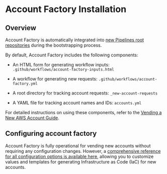 # Account Factory Installation

## Overview

Account Factory is automatically integrated into [new Pipelines root repositories](/2.0/docs/accountfactory/installation/addingnewrepo) during the bootstrapping process.

By default, Account Factory includes the following components:

- An HTML form for generating workflow inputs: `.github/workflows/account-factory-inputs.html`

- A workflow for generating new requests: `.github/workflows/account-factory.yml`

- A root directory for tracking account requests: `_new-account-requests`

- A YAML file for tracking account names and IDs: `accounts.yml`

For detailed instructions on using these components, refer to the [Vending a New AWS Account Guide](/2.0/docs/accountfactory/guides/vend-aws-account).

## Configuring account factory

Account Factory is fully operational for vending new accounts without requiring any configuration changes. However, a [comprehensive reference for all configuration options is available here](/2.0/reference/accountfactory/configurations), allowing you to customize values and templates for generating Infrastructure as Code (IaC) for new accounts.

